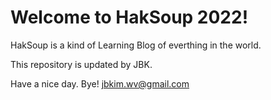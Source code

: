 # Welcome to HakSoup 2022!

HakSoup is a kind of Learning Blog of everthing in the world.

This repository is updated by JBK.

Have a nice day. Bye!
jbkim.wv@gmail.com
